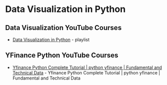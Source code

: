 # Data Visualization in Python

## Data Visualization YouTube Courses

* [Data Visualization in Python](https://www.youtube.com/watch?v=xtlEzb5i50k&list=PLlnLjUeKZLTYVIWTQTwRnN3QlOAuhJJ-M)  - playlist

## YFinance Python YouTube Courses

* [Yfinance Python Complete Tutorial | python yfinance | Fundamental and Technical Data](https://www.youtube.com/watch?v=IYuNq2kN3Hs) - Yfinance Python Complete Tutorial | python yfinance | Fundamental and Technical Data
